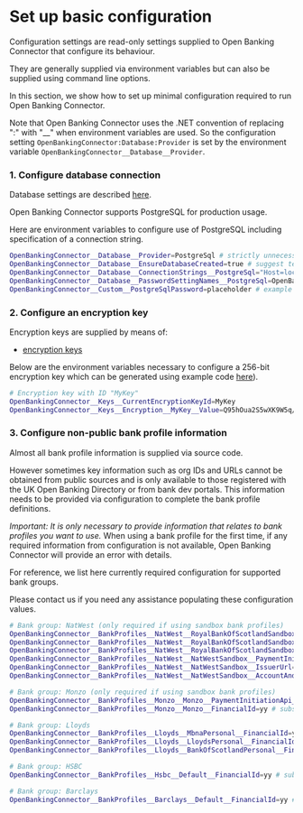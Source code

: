 # Set up basic configuration

Configuration settings are read-only settings supplied to Open Banking Connector that configure its behaviour.

They are generally supplied via environment variables but can also be supplied using command line options.

In this section, we show how to set up minimal configuration required to run Open Banking Connector.

Note that Open Banking Connector uses the .NET convention of replacing ":" with "__" when environment variables are used. So the configuration setting `OpenBankingConnector:Database:Provider` is set by the environment variable `OpenBankingConnector__Database__Provider`.

### 1. Configure database connection

Database settings are described [here](../../configuration/database-settings.md).

Open Banking Connector supports PostgreSQL for production usage.

Here are environment variables to configure use of PostgreSQL including specification of a connection string.

```bash
OpenBankingConnector__Database__Provider=PostgreSql # strictly unnecessary as this is the default
OpenBankingConnector__Database__EnsureDatabaseCreated=true # suggest temporarily true to allow Open Banking Connector to create database on first use
OpenBankingConnector__Database__ConnectionStrings__PostgreSql="Host=localhost;Database=test;Username=postgres" # substitute your connection string without password
OpenBankingConnector__Database__PasswordSettingNames__PostgreSql=OpenBankingConnector:Custom:PostgreSqlPassword # substitute name of environment variable providing database password
OpenBankingConnector__Custom__PostgreSqlPassword=placeholder # example arbitrary environment variable that supplies database password
```

### 2. Configure an encryption key

Encryption keys are supplied by means of:

- [encryption keys](../../configuration/encryption-keys-settings.md)

Below are the environment variables necessary to configure a 256-bit encryption key which can be generated using example code [here](../../configuration/encryption-keys-settings.md#encryption-keys-settings)).

```bash
# Encryption key with ID "MyKey"
OpenBankingConnector__Keys__CurrentEncryptionKeyId=MyKey
OpenBankingConnector__Keys__Encryption__MyKey__Value=Q95hOua2S5wXK9W5q/j0+1xIThOSbGhUl2Wano2uTc4= # substitute your base64-encoded 256-bit encryption key (see text for link to example generation code)
```

### 3. Configure non-public bank profile information

Almost all bank profile information is supplied via source code.

However sometimes key information such as org IDs and URLs cannot be obtained from public sources and is only available to those registered with the UK Open Banking Directory or from bank dev portals. This information needs to be provided via configuration to complete the bank profile definitions.

*Important: It is only necessary to provide information that relates to bank profiles you want to use.* When using a bank profile for the first time, if any required information from configuration is not available, Open Banking Connector will provide an error with details.

For reference, we list here currently required configuration for supported bank groups.

Please contact us if you need any assistance populating these configuration values.

```bash
# Bank group: NatWest (only required if using sandbox bank profiles)
OpenBankingConnector__BankProfiles__NatWest__RoyalBankOfScotlandSandbox__PaymentInitiationApi__BaseUrl=xx # substitute value
OpenBankingConnector__BankProfiles__NatWest__RoyalBankOfScotlandSandbox__IssuerUrl=xx # substitute value
OpenBankingConnector__BankProfiles__NatWest__RoyalBankOfScotlandSandbox__AccountAndTransactionApi__BaseUrl=xx # substitute value
OpenBankingConnector__BankProfiles__NatWest__NatWestSandbox__PaymentInitiationApi__BaseUrl=xx # substitute value
OpenBankingConnector__BankProfiles__NatWest__NatWestSandbox__IssuerUrl=xx # substitute value
OpenBankingConnector__BankProfiles__NatWest__NatWestSandbox__AccountAndTransactionApi__BaseUrl=xx # substitute value

# Bank group: Monzo (only required if using sandbox bank profiles)
OpenBankingConnector__BankProfiles__Monzo__Monzo__PaymentInitiationApi__ApiVersion=VersionZZ # substitute value
OpenBankingConnector__BankProfiles__Monzo__Monzo__FinancialId=yy # substitute value

# Bank group: Lloyds
OpenBankingConnector__BankProfiles__Lloyds__MbnaPersonal__FinancialId=yy # substitute value
OpenBankingConnector__BankProfiles__Lloyds__LloydsPersonal__FinancialId=yy # substitute value
OpenBankingConnector__BankProfiles__Lloyds__BankOfScotlandPersonal__FinancialId=yy # substitute value

# Bank group: HSBC
OpenBankingConnector__BankProfiles__Hsbc__Default__FinancialId=yy # substitute value

# Bank group: Barclays
OpenBankingConnector__BankProfiles__Barclays__Default__FinancialId=yy # substitute value
```